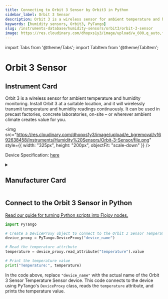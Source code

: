 ```yaml
---
title: Connecting to Orbit 3 Sensor by Orbit3 in Python
sidebar_label: Orbit 3 Sensor
description: Orbit 3 is a wireless sensor for ambient temperature and humidity monitoring. Install Orbit 3 at a suitable location, and it will wirelessly transmit temperature and humidity readings continuously. It can be used in precast factories, concrete laboratories, on-site – or wherever ambient climate creates value for you.
keywords: [humidity sensors, Orbit3, PyTango]
slug: /instruments-database/humidity-sensors/orbit3/orbit-3-sensor
image: https://res.cloudinary.com/dhopxs1y3/image/upload/w_600,q_auto,f_auto/e_bgremoval/v1692638458/Instruments/Humidity%20Sensors/Orbit-3-Sensor/file.jpg
---
```


import Tabs from '@theme/Tabs';
import TabItem from '@theme/TabItem';

# Orbit 3 Sensor

## Instrument Card

<div className="flex">

<div>

Orbit 3 is a wireless sensor for ambient temperature and humidity monitoring. Install Orbit 3 at a suitable location, and it will wirelessly transmit temperature and humidity readings continuously. It can be used in precast factories, concrete laboratories, on-site – or wherever ambient climate creates value for you.

</div>

<img src="https://res.cloudinary.com/dhopxs1y3/image/upload/e_bgremoval/v1692638458/Instruments/Humidity%20Sensors/Orbit-3-Sensor/file.png" style={{ width: "325px", height: "200px", objectFit: "scale-down" }} />

</div>

<div className="flex text-center">

<p>Device Specification: <a target="\_blank" href="https://maturix.com/wp-content/uploads/2023/03/Orbit-3_V1.5_February2022-1.pdf">here</a></p>

</div>

<details style={{ marginTop: "15px"}}>
<summary><h2>Manufacturer Card</h2></summary>

<img src="https://res.cloudinary.com/dhopxs1y3/image/upload/v1692806128/Instruments/Vendor%20Logos/Maturix.png" style={{ width: "100%", height: "170px",objectFit: "scale-down" }} />

Maturix® is the smart solution addressing the needs of the construction and concrete industry. Our aim is to increase the ease of collecting, analysing and understanding your businesses data, through wireless sensing solutions.

<ul>
  <li>Headquarters: Denmark</li>
  <li>Yearly Revenue (millions, USD): 5.0</li>
  <li>Vendor Website: <a href="https://maturix.com/">here</a></li>
</ul>
</details>

## Connect to the Orbit 3 Sensor in Python

[Read our guide for turning Python scripts into Flojoy nodes.](https://docs.flojoy.ai/custom-nodes/creating-custom-node/)
<Tabs>
<TabItem value="PyTango" label="PyTango">

```python
import PyTango

# Create a DeviceProxy object to connect to the Orbit 3 Sensor Temperature Sensor
device_proxy = PyTango.DeviceProxy("device_name")

# Read the temperature attribute
temperature = device_proxy.read_attribute("temperature").value

# Print the temperature value
print("Temperature:", temperature)
```

In the code above, replace `"device_name"` with the actual name of the Orbit 3 Sensor Temperature Sensor device. This code connects to the device using PyTango's `DeviceProxy` class, reads the `temperature` attribute, and prints the temperature value.

</TabItem>
</Tabs>